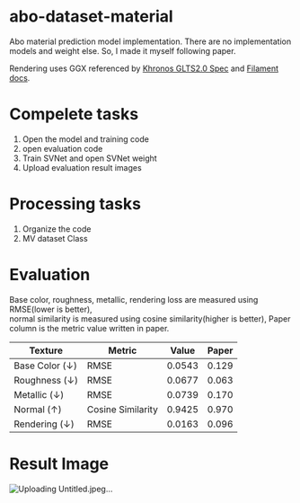 # abo-dataset-material

Abo material prediction model implementation.
There are no implementation models and weight else.
So, I made it myself following paper.

Rendering uses GGX referenced by [Khronos GLTS2.0 Spec](https://registry.khronos.org/glTF/specs/2.0/glTF-2.0.html#specular-brdf) and [Filament docs](https://google.github.io/filament/Filament.md.html#materialsystem/specularbrdf).

# Compelete tasks

1. Open the model and training code
2. open evaluation code
3. Train SVNet and open SVNet weight
4. Upload evaluation result images

# Processing tasks

1. Organize the code
2. MV dataset Class

# Evaluation

Base color, roughness, metallic, rendering loss are measured using RMSE(lower is better),<br>
normal similarity is measured using cosine similarity(higher is better),
Paper column is the metric value written in paper.

| Texture                   | Metric            | Value  | Paper |
| ------------------------- | ----------------- | ------ | ----- |
| Base Color ($\downarrow$) | RMSE              | 0.0543 | 0.129 |
| Roughness ($\downarrow$)  | RMSE              | 0.0677 | 0.063 |
| Metallic ($\downarrow$)   | RMSE              | 0.0739 | 0.170 |
| Normal ($\uparrow$)       | Cosine Similarity | 0.9425 | 0.970 |
| Rendering ($\downarrow$)  | RMSE              | 0.0163 | 0.096 |

# Result Image
![Uploading Untitled.jpeg…]()
